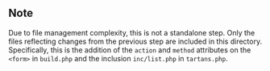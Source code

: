 Note
----

Due to file management complexity, this is not a standalone step. Only the files reflecting changes from the previous step are included in this directory. Specifically, this is the addition of the `action` and `method` attributes on the `<form>` in `build.php` and the inclusion `inc/list.php` in `tartans.php`.
